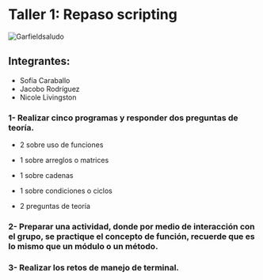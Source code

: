 # Taller 1: Repaso scripting 
![Garfieldsaludo](https://i.pinimg.com/originals/37/1a/c8/371ac843551c2f299675c76d510eab62.gif)
## Integrantes: 
- Sofía Caraballo
- Jacobo Rodríguez
- Nicole Livingston

### 1- Realizar cinco programas y responder dos preguntas de teoría.

- 2 sobre uso de funciones

- 1 sobre arreglos o matrices

- 1 sobre cadenas

- 1 sobre condiciones o ciclos

- 2 preguntas de teoría

### 2- Preparar una actividad, donde por medio de interacción con el grupo, se practique el concepto de función, recuerde que es lo mismo que un módulo o un método.
### 3- Realizar los retos de manejo de terminal.
